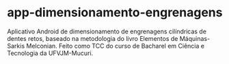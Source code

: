 # app-dimensionamento-engrenagens
 Aplicativo Android de dimensionamento de engrenagens cilíndricas de dentes retos,  baseado na metodologia do livro Elementos de Máquinas-Sarkis Melconian. Feito como TCC do curso de Bacharel em Ciência e Tecnologia da UFVJM-Mucuri.
